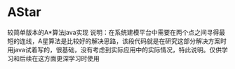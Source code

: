 # AStar
较简单版本的A*算法java实现
说明：在系统建模平台中需要在两个点之间寻得最短的连线，A星算法是比较好的解决思路，该段代码就是在研究这部分解决方案时用java试着写的，很基础，没有考虑到实际应用中的实际情况，特此说明。仅供学习和后续在这方面更深学习时使用
